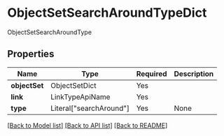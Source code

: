 # ObjectSetSearchAroundTypeDict

ObjectSetSearchAroundType

## Properties
| Name | Type | Required | Description |
| ------------ | ------------- | ------------- | ------------- |
**objectSet** | ObjectSetDict | Yes |  |
**link** | LinkTypeApiName | Yes |  |
**type** | Literal["searchAround"] | Yes | None |


[[Back to Model list]](../../../README.md#models-v1-link) [[Back to API list]](../../README.md#documentation-for-api-endpoints) [[Back to README]](../../README.md)

